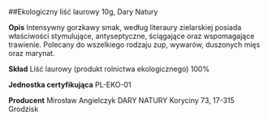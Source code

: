 ##Ekologiczny liść laurowy 10g, Dary Natury

**Opis** Intensywny gorzkawy smak, według literaury zielarskiej posiada właściwości stymulujące, antyseptyczne, ściągające oraz wspomagające trawienie. Polecany do wszelkiego rodzaju zup, wywarów, duszonych mięs oraz marynat.

**Skład** Liść laurowy (produkt rolnictwa ekologicznego) 100%

**Jednostka certyfikująca** PL-EKO-01

**Producent** Mirosław Angielczyk DARY NATURY
Koryciny 73, 17-315 Grodzisk